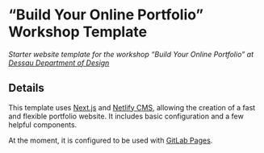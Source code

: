 # “Build Your Online Portfolio” Workshop Template

_Starter website template for the workshop “Build Your Online Portfolio” at [Dessau Department of Design](https://hs-anhalt.de/hochschule-anhalt/design/uebersicht.html)_

## Details

This template uses [Next.js](https://nextjs.org) and [Netlify CMS](https://netlifycms.org), allowing the creation of a fast and flexible portfolio website. It includes basic configuration and a few helpful components.

At the moment, it is configured to be used with [GitLab Pages](https://docs.gitlab.com/ee/user/project/pages).
